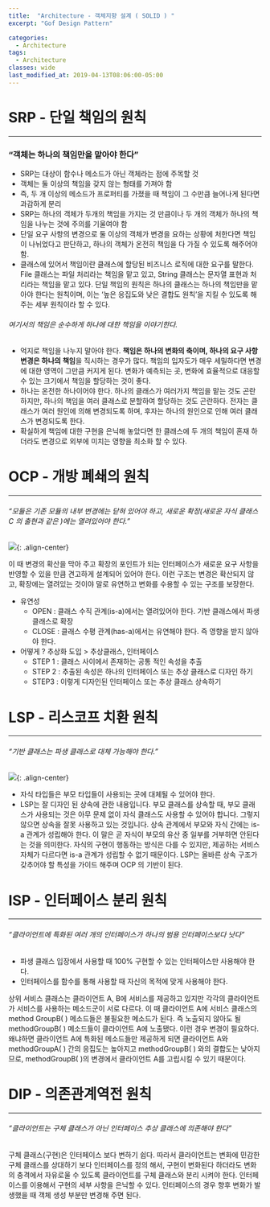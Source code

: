 ```yaml
---
title:  "Architecture - 객체지향 설계 ( SOLID ) "
excerpt: "Gof Design Pattern"

categories:
  - Architecture
tags:
  - Architecture 
classes: wide
last_modified_at: 2019-04-13T08:06:00-05:00
---
```


# SRP - 단일 책임의 원칙

***

### “객체는 하나의 책임만을 맡아야 한다”

- SRP는 대상이 함수나 메소드가 아닌 객체라는 점에 주목할 것
- 객체는 둘 이상의 책임을 갖지 않는 형태를 가져야 함
- 즉, 두 개 이상의 메소드가 프로퍼티를 가졌을 때 책임이 그 수만큼 늘어나게 된다면 과감하게 분리
- SRP는 하나의 객체가 두개의 책임을 가지는 것 만큼이나 두 개의 객체가 하나의 책임을 나누는 것에 주의를 기울여야 함
- 단일 요구 사항의 변경으로 둘 이상의 객체가 변경을 요하는 상황에 처한다면 책임이 나뉘었다고 판단하고, 하나의 객체가 온전히 책임을 다 가질 수 있도록 해주어야 함.
- 클래스에 있어서 책임이란 클래스에 할당된 비즈니스 로직에 대한 요구를 말한다.
File 클래스는 파일 처리라는 책임을 맡고 있고, String 클래스는 문자열 표현과 처리라는 책임을 맡고 있다.
단일 책임의 원칙은 하나의 클래스는 하나의 책임만을 맡아야 한다는 원칙이며,
이는 ‘높은 응집도와 낮은 결합도 원칙’을 지킬 수 있도록 해주는 세부 원칙이라 할 수 있다.  


###### 여기서의 책임은 순수하게 하나에 대한 책임을 이야기한다.  


- 억지로 책임을 나누지 말아야 한다.
**책임은 하나의 변화의 축이며, 하나의 요구 사항 변경은 하나의 책임**을 직시하는 경우가 많다.
책임의 입자도가 매우 세밀하다면 변경에 대한 영역이 그만큼 커지게 된다.
변화가 예측되는 곳, 변화에 효율적으로 대응할 수 있는 크기에서 책임을 할당하는 것이 좋다.
- 하나는 온전한 하나이어야 한다.
하나의 클래스가 여러가지 책임을 맡는 것도 곤란하지만, 하나의 책임을 여러 클래스로 분할하여 할당하는 것도 곤란하다.
전자는 클래스가 여러 원인에 의해 변경되도록 하며, 후자는 하나의 원인으로 인해 여러 클래스가 변경되도록 한다.
- 확실하게 책임에 대한 구현을 은닉해 놓았다면 한 클래스에 두 개의 책임이 혼재 하더라도 변경으로 외부에 미치는 영향을 최소화 할 수 있다.

# OCP - 개방 폐쇄의 원칙 

***

###### “모듈은 기존 모듈의 내부 변경에는 닫혀 있어야 하고, 새로운 확장(새로운 자식 클래스 C 의 출현과 같은 )에는 열려있어야 한다.”

![](https://keepinmindsh.github.io/lines/assets/img/solid_ocp.png){: .align-center}

이 때 변경의 확산을 막아 주고 확장의 포인트가 되는 인터페이스가 새로운 요구 사항을 반영할 수 있을 만큼 견고하게 설계되어 있어야 한다.
이런 구조는 변경은 확산되지 않고, 확장에는 열려있는 것이야 말로 유연하고 변화를 수용할 수 있는 구조를 보장한다.

- 유연성
  - OPEN : 클래스 수직 관계(is-a)에서는 열려있어야 한다. 기반 클래스에서 파생 클래스로 확장
  - CLOSE : 클래스 수평 관계(has-a)에서는 유연해야 한다. 즉 영향을 받지 않아야 한다.
- 어떻게 ? 추상화 도입 > 추상클래스, 인터페이스
  - STEP 1 : 클래스 사이에서 존재하는 공통 적인 속성을 추출
  - STEP 2 : 추출된 속성은 하나의 인터페이스 또는 추상 클래스로 디자인 하기
  - STEP3 : 이렇게 디자인된 인터페이스 또는 추상 클래스 상속하기

# LSP - 리스코프 치환 원칙

***
  
###### “기반 클래스는 파생 클래스로 대체 가능해야 한다.”

![](https://keepinmindsh.github.io/lines/assets/img/solid_lsp.png){: .align-center}

- 자식 타입들은 부모 타입들이 사용되는 곳에 대체될 수 있어야 한다.
- LSP는 잘 디자인 된 상속에 관한 내용입니다.
부모 클래스를 상속할 때, 부모 클래스가 사용되는 것은 아무 문제 없이 자식 클래스도 사용할 수 있어야 합니다.
그렇지 않으면 상속을 잘못 사용하고 있는 것입니다.
상속 관계에서 부모와 자식 간에는 is-a 관계가 성립해야 한다.
이 말은 곧 자식이 부모의 유산 중 일부를 거부하면 안된다는 것을 의미한다.
자식의 구현이 행동하는 방식은 다를 수 있지만,
제공하는 서비스 자체가 다르다면 is-a 관계가 성립할 수 없기 때문이다.
LSP는 올바른 상속 구조가 갖추어야 할 특성을 가이드 해주며 OCP 의 기반이 된다.


# ISP - 인터페이스 분리 원칙

***
  
###### “클라이언트에 특화된 여러 개의 인터페이스가 하나의 범용 인터페이스보다 낫다”


- 파생 클래스 입장에서 사용할 때 100% 구현할 수 있는 인터페이스만 사용해야 한다.
- 인터페이스를 함수를 통해 사용할 때 자신의 목적에 맞게 사용해야 한다.


 상위 서비스 클래스는 클라이언트 A, B에 서비스를 제공하고 있지만 각각의 클라이언트가 서비스를 사용하는 메소드군이 서로 다르다.
이 때 클라이언트 A에 서비스 클래스의 method GroupB( ) 메소드들은 불필요한 메소드가 된다.
즉 노출되지 않아도 될 methodGroupB( ) 메소드들이 클라이언트 A에 노출됐다.
이런 경우 변경이 필요하다.
왜냐하면 클라이언트 A에 특화된 메소드들만 제공하게 되면 클라이언트 A와 methodGroupA( ) 간의
응집도는 높아지고 methodGroupB( ) 와의 결합도는 낮아지므로,
methodGroupB( )의 변경에서 클라이언트 A를 고립시킬 수 있기 때문이다.

# DIP - 의존관계역전 원칙

***

###### “클라이언트는 구체 클래스가 아닌 인터페이스 추상 클래스에 의존해야 한다”  

구체 클래스(구현)은 인터페이스 보다 변하기 쉽다.
따라서 클라이언트는 변화에 민감한 구체 클래스를 상대하기 보다 인터페이스를 정의 해서,
구현이 변화된다 하더라도 변화의 충격에서 자유로울 수 있도록 클라이언트를 구체 클래스와 분리 시켜야 한다.
인터페이스를 이용해서 구현의 세부 사항을 은닉할 수 있다.
인터페이스의 경우 향후 변화가 발생했을 때 객체 생성 부분만 변경해 주면 된다.